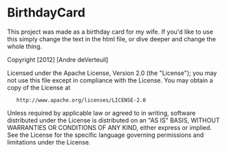 BirthdayCard
============
This project was made as a birthday card for my wife. If you'd like to use this simply change the text in the html file, or dive deeper and change the whole thing.

Copyright [2012] [Andre deVerteuil]

   Licensed under the Apache License, Version 2.0 (the "License");
   you may not use this file except in compliance with the License.
   You may obtain a copy of the License at

       http://www.apache.org/licenses/LICENSE-2.0

   Unless required by applicable law or agreed to in writing, software
   distributed under the License is distributed on an "AS IS" BASIS,
   WITHOUT WARRANTIES OR CONDITIONS OF ANY KIND, either express or implied.
   See the License for the specific language governing permissions and
   limitations under the License.